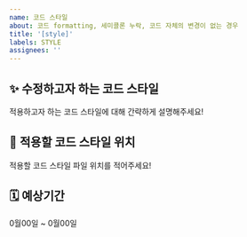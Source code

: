 ```yaml
---
name: 코드 스타일
about: 코드 formatting, 세미콜론 누락, 코드 자체의 변경이 없는 경우
title: '[style]'
labels: STYLE
assignees: ''
---
```


## ✨ 수정하고자 하는 코드 스타일

적용하고자 하는 코드 스타일에 대해 간략하게 설명해주세요!

## 🚩 적용할 코드 스타일 위치

적용할 코드 스타일 파일 위치를 적어주세요!

## 🗓️ 예상기간

0월00일 ~ 0월00일
